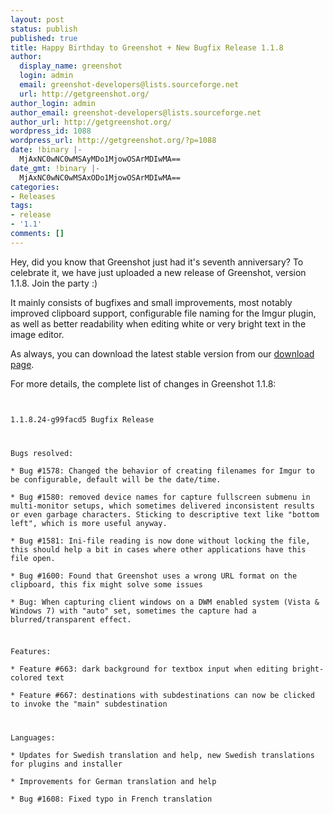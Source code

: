 ```yaml
---
layout: post
status: publish
published: true
title: Happy Birthday to Greenshot + New Bugfix Release 1.1.8
author:
  display_name: greenshot
  login: admin
  email: greenshot-developers@lists.sourceforge.net
  url: http://getgreenshot.org/
author_login: admin
author_email: greenshot-developers@lists.sourceforge.net
author_url: http://getgreenshot.org/
wordpress_id: 1088
wordpress_url: http://getgreenshot.org/?p=1088
date: !binary |-
  MjAxNC0wNC0wMSAyMDo1MjowOSArMDIwMA==
date_gmt: !binary |-
  MjAxNC0wNC0wMSAxODo1MjowOSArMDIwMA==
categories:
- Releases
tags:
- release
- '1.1'
comments: []
---
```

<p>Hey, did you know that Greenshot just had it's seventh anniversary? To celebrate it, we have just uploaded a new release of Greenshot, version 1.1.8. Join the party :)</p>
<p>It mainly consists of bugfixes and small improvements, most notably improved clipboard support, configurable file naming for the Imgur plugin, as well as better readability when editing white or very bright text in the image editor.</p>
<p>As always, you can download the latest stable version from our <a href="/downloads/" title="Downloads">download page</a>.</p>
<p>For more details, the complete list of changes in Greenshot 1.1.8:</p>
<p><code><br />
1.1.8.24-g99facd5 Bugfix Release</p>
<p>Bugs resolved:<br />
* Bug #1578: Changed the behavior of creating filenames for Imgur to be configurable, default will be the date/time.<br />
* Bug #1580: removed device names for capture fullscreen submenu in multi-monitor setups, which sometimes delivered inconsistent results or even garbage characters. Sticking to descriptive text like "bottom left", which is more useful anyway.<br />
* Bug #1581: Ini-file reading is now done without locking the file, this should help a bit in cases where other applications have this file open.<br />
* Bug #1600: Found that Greenshot uses a wrong URL format on the clipboard, this fix might solve some issues<br />
* Bug: When capturing client windows on a DWM enabled system (Vista & Windows 7) with "auto" set, sometimes the capture had a blurred/transparent effect.</p>
<p>Features:<br />
* Feature #663: dark background for textbox input when editing bright-colored text<br />
* Feature #667: destinations with subdestinations can now be clicked to invoke the "main" subdestination</p>
<p>Languages:<br />
* Updates for Swedish translation and help, new Swedish translations for plugins and installer<br />
* Improvements for German translation and help<br />
* Bug #1608: Fixed typo in French translation<br />
</code></p>
